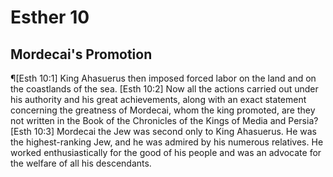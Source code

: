 # Esther 10

## Mordecai's Promotion
¶[Esth 10:1] King Ahasuerus then imposed forced labor on the land and on the coastlands of the sea.
[Esth 10:2] Now all the actions carried out under his authority and his great achievements, along with an exact statement concerning the greatness of Mordecai, whom the king promoted, are they not written in the Book of the Chronicles of the Kings of Media and Persia?
[Esth 10:3] Mordecai the Jew was second only to King Ahasuerus. He was the highest-ranking Jew, and he was admired by his numerous relatives. He worked enthusiastically for the good of his people and was an advocate for the welfare of all his descendants.
